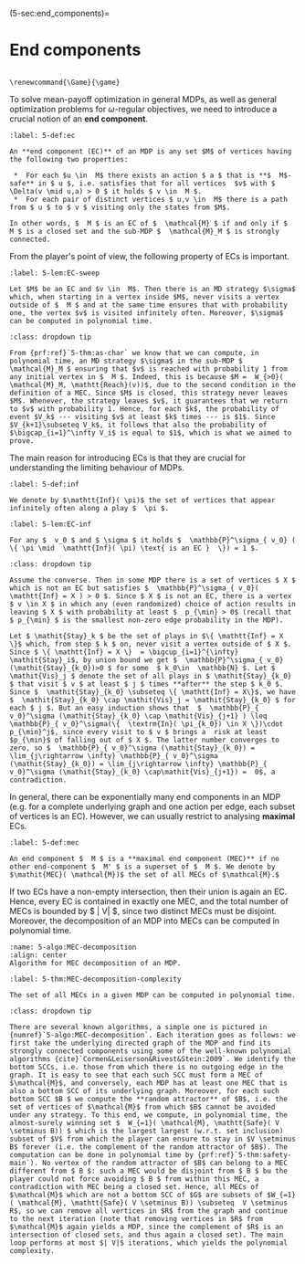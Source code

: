 (5-sec:end_components)=
# End components

```{math}

\renewcommand{\Game}{\game}

```

To solve mean-payoff optimization in general MDPs, as well as general optimization problems for $\omega$-regular objectives, we need to introduce a crucial notion of an **end component**.

````{prf:definition} NEEDS TITLE 5-def:ec
:label: 5-def:ec

An **end component (EC)** of an MDP is any set $M$ of vertices having the following two properties:

 *  For each $u \in  M$ there exists an action $ a $ that is **$  M$-safe** in $ u $, i.e. satisfies that for all vertices  $v$ with $  \Delta(v \mid u,a) > 0 $ it holds $ v \in  M $.
 *  For each pair of distinct vertices $ u,v \in  M$ there is a path from $ u $ to $ v $ visiting only the states from $M$.

In other words, $  M $ is an EC of $  \mathcal{M} $ if and only if $  M $ is a closed set and the sub-MDP $  \mathcal{M}_M $ is strongly connected. 

````

From the player's point of view, the following property of ECs is important.

````{prf:lemma} NEEDS TITLE 5-lem:EC-sweep
:label: 5-lem:EC-sweep

Let $M$ be an EC and $v \in  M$. Then there is an MD strategy $\sigma$ which, when starting in a vertex inside $M$, never visits a vertex outside of $  M $ and at the same time ensures that with probability one, the vertex $v$ is visited infinitely often. Moreover, $\sigma$ can be computed in polynomial time.

````

````{admonition} Proof
:class: dropdown tip

From {prf:ref}`5-thm:as-char` we know that we can compute, in polynomial time, an MD strategy $\sigma$ in the sub-MDP $  \mathcal{M}_M $ ensuring that $v$ is reached with probability 1 from any initial vertex in $  M $. Indeed, this is because $M =  W_{>0}( \mathcal{M}_M, \mathtt{Reach}(v))$, due to the second condition in the definition of a MEC. Since $M$ is closed, this strategy never leaves $M$. Whenever, the strategy leaves $v$, it guarantees that we return to $v$ with probability 1. Hence, for each $k$, the probability of event $V_k$ --- visiting $v$ at least $k$ times --- is $1$. Since $V_{k+1}\subseteq V_k$, it follows that also the probability of $\bigcap_{i=1}^\infty V_i$ is equal to $1$, which is what we aimed to prove.

````

The main reason for introducing ECs is that they are crucial for understanding the limiting behaviour of MDPs.

````{prf:definition} NEEDS TITLE 5-def:inf
:label: 5-def:inf

We denote by $\mathtt{Inf}( \pi)$ the set of vertices that appear infinitely often along a play $  \pi $.

````

````{prf:lemma} NEEDS TITLE 5-lem:EC-inf
:label: 5-lem:EC-inf

For any $  v_0 $ and $ \sigma $ it holds $  \mathbb{P}^\sigma_{ v_0} ( \{ \pi \mid  \mathtt{Inf}( \pi) \text{ is an EC }  \}) = 1 $. 

````

````{admonition} Proof
:class: dropdown tip

Assume the converse. Then in some MDP there is a set of vertices $ X $ which is not an EC but satisfies $  \mathbb{P}^\sigma_{ v_0}( \mathtt{Inf} = X ) > 0 $. Since $ X $ is not an EC, there is a vertex $ v \in X $ in which any (even randomized) choice of action results in leaving $ X $ with probability at least $  p_{\min} > 0$ (recall that $ p_{\min} $ is the smallest non-zero edge probability in the MDP).

Let $ \mathit{Stay}_k $ be the set of plays in $\{ \mathtt{Inf} = X \}$ which, from step $ k $ on, never visit a vertex outside of $ X $. Since $ \{ \mathtt{Inf} = X \}  = \bigcup_{i=1}^{\infty} \mathit{Stay}_i$, by union bound we get $  \mathbb{P}^\sigma_{ v_0}(\mathit{Stay}_{k_0})>0 $ for some  $ k_0\in  \mathbb{N} $. Let $ \mathit{Vis}_j $ denote the set of all plays in $ \mathit{Stay}_{k_0} $ that visit $ v $ at least $ j $ times **after** the step $ k_0 $. Since $  \mathit{Stay}_{k_0} \subseteq \{ \mathtt{Inf} = X\}$, we have $  \mathit{Stay}_{k_0} \cap \mathit{Vis}_j = \mathit{Stay}_{k_0} $ for each $ j $. But an easy induction shows that  $  \mathbb{P}_{ v_0}^\sigma (\mathit{Stay}_{k_0} \cap \mathit{Vis}_{j+1} ) \leq  \mathbb{P}_{ v_0}^\sigma(\{  \textrm{In}( \pi_{k_0}) \in X \})\cdot p_{\min}^j$, since every visit to $ v $ brings a  risk at least $p_{\min}$ of falling out of $ X $. The latter number converges to zero, so $  \mathbb{P}_{ v_0}^\sigma (\mathit{Stay}_{k_0}) = \lim_{j\rightarrow \infty} \mathbb{P}_{ v_0}^\sigma (\mathit{Stay}_{k_0}) = \lim_{j\rightarrow \infty} \mathbb{P}_{ v_0}^\sigma (\mathit{Stay}_{k_0} \cap\mathit{Vis}_{j+1}) =  0$, a contradiction.

````

In general, there can be exponentially many end components in an MDP (e.g. for a complete underlying graph and one action per edge, each subset of vertices is an EC). However, we can usually restrict to analysing **maximal** ECs.

````{prf:definition} NEEDS TITLE 5-def:mec
:label: 5-def:mec

An end component $  M $ is a **maximal end component (MEC)** if no other end-component $  M' $ is a superset of $  M $. We denote by $\mathit{MEC}( \mathcal{M})$ the set of all MECs of $\mathcal{M}.$

````

If two ECs have a non-empty intersection, then their union is again an EC. Hence, every EC is contained in exactly one MEC, and the total number of MECs is bounded by $ | V| $, since two distinct MECs must be disjoint. Moreover, the decomposition of an MDP into MECs can be computed in polynomial time.

```{figure} ./../FigAndAlgos/5-algo:MEC-decomposition.png
:name: 5-algo:MEC-decomposition
:align: center
Algorithm for MEC decomposition of an MDP.
```

````{prf:theorem} NEEDS TITLE 5-thm:MEC-decomposition-complexity
:label: 5-thm:MEC-decomposition-complexity

The set of all MECs in a given MDP can be computed in polynomial time.

````

````{admonition} Proof
:class: dropdown tip

There are several known algorithms, a simple one is pictured in {numref}`5-algo:MEC-decomposition`. Each iteration goes as follows: we first take the underlying directed graph of the MDP and find its strongly connected components using some of the well-known polynomial algorithms {cite}`Cormen&Leiserson&Rivest&Stein:2009`. We identify the bottom SCCs, i.e. those from which there is no outgoing edge in the graph. It is easy to see that each such SCC must form a MEC of $\mathcal{M}$, and conversely, each MDP has at least one MEC that is also a bottom SCC of its underlying graph. Moreover, for each such bottom SCC $B $ we compute the **random attractor** of $B$, i.e. the set of vertices of $\mathcal{M}$ from which $B$ cannot be avoided under any strategy. To this end, we compute, in polynomial time, the almost-surely winning set $  W_{=1}( \mathcal{M}, \mathtt{Safe}( V \setminus B)) $ which is the largest largest (w.r.t. set inclusion) subset of $V$ from which the player can ensure to stay in $V \setminus B$ forever (i.e. the complement of the random attractor of $B$). The computation can be done in polynomial time by {prf:ref}`5-thm:safety-main`). No vertex of the random attractor of $B$ can belong to a MEC different from $ B $: such a MEC would be disjoint from $ B $ bu the player could not force avoiding $ B $ from within this MEC, a contradiction with MEC being a closed set. Hence, all MECs of $\mathcal{M}$ which are not a bottom SCC of $G$ are subsets of $W_{=1}( \mathcal{M}, \mathtt{Safe}( V \setminus B)) \subseteq  V \setminus R$, so we can remove all vertices in $R$ from the graph and continue to the next iteration (note that removing vertices in $R$ from $\mathcal{M}$ again yields a MDP, since the complement of $R$ is an intersection of closed sets, and thus again a closed set). The main loop performs at most $| V|$ iterations, which yields the polynomial complexity.

````

